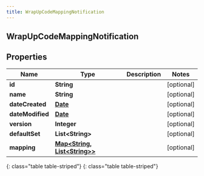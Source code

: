 ```yaml
---
title: WrapUpCodeMappingNotification
---
```

## WrapUpCodeMappingNotification


## Properties

| Name | Type | Description | Notes |
| ------------ | ------------- | ------------- | ------------- |
| **id** | **String** |  |  [optional] |
| **name** | **String** |  |  [optional] |
| **dateCreated** | [**Date**](Date.html) |  |  [optional] |
| **dateModified** | [**Date**](Date.html) |  |  [optional] |
| **version** | **Integer** |  |  [optional] |
| **defaultSet** | **List&lt;String&gt;** |  |  [optional] |
| **mapping** | [**Map&lt;String, List&lt;String&gt;&gt;**](List.html) |  |  [optional] |
{: class="table table-striped"}
{: class="table table-striped"}


